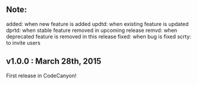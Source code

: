 Note:
------------------------------------------------------------------------------------------------------------------------
added: when new feature is added
updtd: when existing feature is updated
dprtd: when stable feature removed in upcoming release
remvd: when deprecated feature is removed in this release
fixed: when bug is fixed
scrty: to invite users 

v1.0.0 : March 28th, 2015
------------------------------------------------------------------------------------------------------------------------
First release in CodeCanyon!
